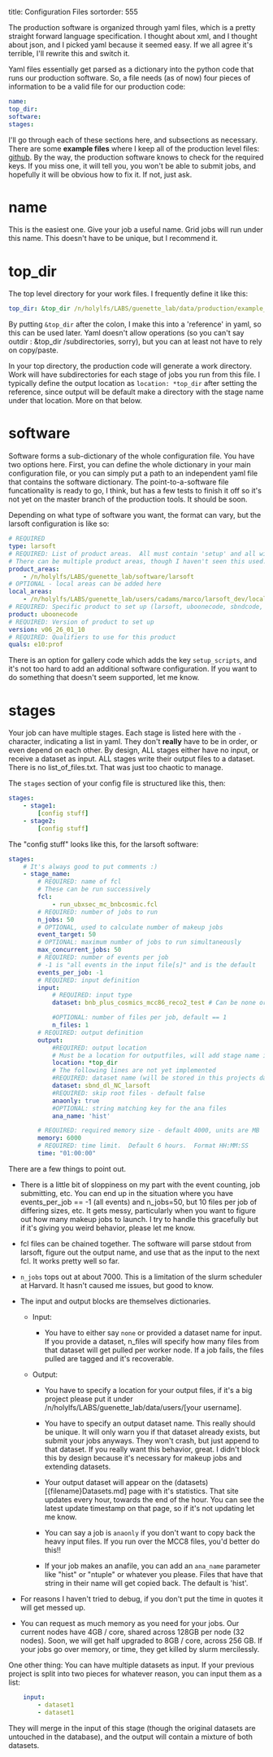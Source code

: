 title: Configuration Files
sortorder: 555

The production software is organized through yaml files, which is a pretty straight forward language specification.  I thought about xml, and I thought about json, and I picked yaml because it seemed easy.  If we all agree it's terrible, I'll rewrite this and switch it.

Yaml files essentially get parsed as a dictionary into the python code that runs our production software.  So, a file needs (as of now) four pieces of information to be a valid file for our production code:
```yaml
name:
top_dir:
software:
stages:
```

I'll go through each of these sections here, and subsections as necessary.  There are some **example files** where I keep all of the production level files: [github](https://github.com/Harvard-Production/yml-configs).  By the way, the production software knows to check for the required keys.  If you miss one, it will tell you, you won't be able to submit jobs, and hopefully it will be obvious how to fix it.  If not, just ask.

# name

This is the easiest one.  Give your job a useful name.  Grid jobs will run under this name.  This doesn't have to be unique, but I recommend it.

# top_dir

The top level directory for your work files.  I frequently define it like this:
```yaml
top_dir: &top_dir /n/holylfs/LABS/guenette_lab/data/production/example_project
```

By putting `&top_dir` after the colon, I make this into a 'reference' in yaml, so this can be used later.  Yaml doesn't allow operations (so you can't say outdir : &top_dir /subdirectories, sorry), but you can at least not have to rely on copy/paste.

In your top directory, the production code will generate a work directory. Work will have subdirectories for each stage of jobs you run from this file.  I typically define the output location as `location: *top_dir` after setting the reference, since output will be default make a directory with the stage name under that location.  More on that below.

# software

Software forms a sub-dictionary of the whole configuration file.  You have two options here.  First, you can define the whole dictionary in your main configuration file, or you can simply put a path to an independent yaml file that contains the software dictionary.  The point-to-a-software file funcationality is ready to go, I think, but has a few tests to finish it off so it's not yet on the master branch of the production tools.  It should be soon.

Depending on what type of software you want, the format can vary, but the larsoft configuration is like so:
```yaml
# REQUIRED
type: larsoft
# REQUIRED: List of product areas.  All must contain 'setup' and all will be called
# There can be multiple product areas, though I haven't seen this used.
product_areas:
    - /n/holylfs/LABS/guenette_lab/software/larsoft
# OPTIONAL - local areas can be added here
local_areas:
    - /n/holylfs/LABS/guenette_lab/users/cadams/marco/larsoft_dev/localProducts_larsoft_v06_26_01_09_e1
# REQUIRED: Specific product to set up (larsoft, uboonecode, sbndcode, etc)
product: uboonecode
# REQUIRED: Version of product to set up
version: v06_26_01_10
# REQUIRED: Qualifiers to use for this product
quals: e10:prof
```

There is an option for gallery code which adds the key `setup_scripts`, and it's not too hard to add an additional software configuration.  If you want to do something that doesn't seem supported, let me know.

# stages

Your job can have multiple stages.  Each stage is listed here with the `-` character, indicating a list in yaml.  They don't **really** have to be in order, or even depend on each other.  By design, ALL stages either have no input, or receive a dataset as input.  ALL stages write their output files to a dataset.  There is no list_of_files.txt.  That was just too chaotic to manage.

The `stages` section of your config file is structured like this, then:
```yaml
stages:
    - stage1:
        [config stuff]
    - stage2:
        [config stuff]

```

The "config stuff" looks like this, for the larsoft software:
```yaml
stages:
    # It's always good to put comments :)
    - stage_name:
        # REQUIRED: name of fcl
        # These can be run successively
        fcl:
            - run_ubxsec_mc_bnbcosmic.fcl
        # REQUIRED: number of jobs to run
        n_jobs: 50
        # OPTIONAL, used to calculate number of makeup jobs
        event_target: 50
        # OPTIONAL: maximum number of jobs to run simultaneously
        max_concurrent_jobs: 50
        # REQUIRED: number of events per job
        # -1 is "all events in the input file[s]" and is the default
        events_per_job: -1
        # REQUIRED: input definition
        input:
            # REQUIRED: input type
            dataset: bnb_plus_cosmics_mcc86_reco2_test # Can be none or a name

            #OPTIONAL: number of files per job, default == 1
            n_files: 1
        # REQUIRED: output definition
        output:
            #REQUIRED: output location
            # Must be a location for outputfiles, will add stage name if not there
            location: *top_dir
            # The following lines are not yet implemented
            #REQUIRED: dataset name (will be stored in this projects database)
            dataset: sbnd_dl_NC_larsoft
            #REQUIRED: skip root files - default false
            anaonly: true
            #OPTIONAL: string matching key for the ana files
            ana_name: 'hist'

        # REQUIRED: required memory size - default 4000, units are MB
        memory: 6000
        # REQUIRED: time limit.  Default 6 hours.  Format HH:MM:SS
        time: "01:00:00"
```

There are a few things to point out.

- There is a little bit of sloppiness on my part with the event counting, job submitting, etc.  You can end up in the situation where you have events_per_job == -1 (all events) and n_jobs=50, but 10 files per job of differing sizes, etc.   It gets messy, particularly when you want to figure out how many makeup jobs to launch.  I try to handle this gracefully but if it's giving you weird behavior, please let me know.

- fcl files can be chained together.  The software will parse stdout from larsoft, figure out the output name, and use that as the input to the next fcl.  It works pretty well so far.

- `n_jobs` tops out at about 7000.  This is a limitation of the slurm scheduler at Harvard.  It hasn't caused me issues, but good to know.

- The input and output blocks are themselves dictionaries.

  - Input:

    - You have to either say `none` or provided a dataset name for input.  If you provide a dataset, n_files will specify how many files from that dataset will get pulled per worker node.  If a job fails, the files pulled are tagged and it's recoverable.

  - Output:

    - You have to specify a location for your output files, if it's a big project please put it under /n/holylfs/LABS/guenette_lab/data/users/[your username].

    - You have to specify an output dataset name.  This really should be unique.  It will only warn you if that dataset already exists, but submit your jobs anyways.   They won't crash, but just append to that dataset.  If you really want this behavior, great.  I didn't block this by design because it's necessary for makeup jobs and extending datasets.

    - Your output dataset will appear on the (datasets)[{filename}Datasets.md] page with it's statistics.  That site updates every hour, towards the end of the hour.  You can see the latest update timestamp on that page, so if it's not updating let me know.

    - You can say a job is `anaonly` if you don't want to copy back the heavy input files.  If you run over the MCC8 files, you'd better do this!!

    - If your job makes an anafile, you can add an `ana_name` parameter like "hist" or "ntuple" or whatever you please.  Files that have that string in their name will get copied back.  The default is 'hist'.

- For reasons I haven't tried to debug, if you don't put the time in quotes it will get messed up.

- You can request as much memory as you need for your jobs.  Our current nodes have 4GB / core, shared across 128GB per node (32 nodes).  Soon, we will get half upgraded to 8GB / core, across 256 GB.  If your jobs go over memory, or time, they get killed by slurm mercilessly.

One other thing: You can have multiple datasets as input.  If your previous project is split into two pieces for whatever reason, you can input them as a list:

```yaml
    input:
        - dataset1
        - dataset1
```
They will merge in the input of this stage (though the original datasets are untouched in the database), and the output will contain a mixture of both datasets.

